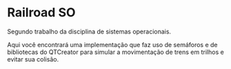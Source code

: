 # Railroad SO

Segundo trabalho da disciplina de sistemas operacionais.

Aqui você encontrará uma implementação que faz uso de semáforos e de bibliotecas do QTCreator para simular a movimentação de trens em trilhos e evitar sua colisão.
